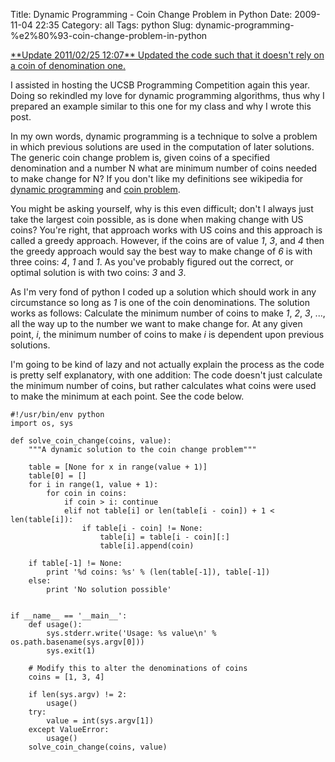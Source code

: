 Title: Dynamic Programming - Coin Change Problem in Python
Date: 2009-11-04 22:35
Category: all
Tags: python
Slug: dynamic-programming-%e2%80%93-coin-change-problem-in-python

<ins datetime="2011-02-25T20:06:41+00:00">
**Update 2011/02/25 12:07**  
Updated the code such that it doesn't rely on a coin of denomination one.</ins>

I assisted in hosting the UCSB Programming Competition again this year. Doing
so rekindled my love for dynamic programming algorithms, thus why I prepared an
example similar to this one for my class and why I wrote this post.

In my own words, dynamic programming is a technique to solve a problem in which
previous solutions are used in the computation of later solutions. The generic
coin change problem is, given coins of a specified denomination and a number N
what are minimum number of coins needed to make change for N? If you don't like
my definitions see wikipedia for [dynamic programming][] and [coin problem][].

You might be asking yourself, why is this even difficult; don't I always just
take the largest coin possible, as is done when making change with US coins?
You're right, that approach works with US coins and this approach is called a
greedy approach. However, if the coins are of value *1*, *3*, and *4* then the
greedy approach would say the best way to make change of *6* is with three
coins: *4*, *1* and *1*. As you've probably figured out the correct, or optimal
solution is with two coins: *3* and *3*.

As I'm very fond of python I coded up a solution which should work in any
circumstance so long as *1* is one of the coin denominations. The solution
works as follows: Calculate the minimum number of coins to make *1*, *2*, *3*,
..., all the way up to the number we want to make change for. At any given
point, *i*, the minimum number of coins to make *i* is dependent upon previous
solutions.

I'm going to be kind of lazy and not actually explain the process as the code
is pretty self explanatory, with one addition: The code doesn't just calculate
the minimum number of coins, but rather calculates what coins were used to make
the minimum at each point. See the code below.

    #!/usr/bin/env python
    import os, sys

    def solve_coin_change(coins, value):
        """A dynamic solution to the coin change problem"""

        table = [None for x in range(value + 1)]
        table[0] = []
        for i in range(1, value + 1):
            for coin in coins:
                if coin > i: continue
                elif not table[i] or len(table[i - coin]) + 1 < len(table[i]):
                    if table[i - coin] != None:
                        table[i] = table[i - coin][:]
                        table[i].append(coin)

        if table[-1] != None:
            print '%d coins: %s' % (len(table[-1]), table[-1])
        else:
            print 'No solution possible'


    if __name__ == '__main__':
        def usage():
            sys.stderr.write('Usage: %s value\n' % os.path.basename(sys.argv[0]))
            sys.exit(1)

        # Modify this to alter the denominations of coins
        coins = [1, 3, 4]

        if len(sys.argv) != 2:
            usage()
        try:
            value = int(sys.argv[1])
        except ValueError:
            usage()
        solve_coin_change(coins, value)

  [dynamic programming]: http://en.wikipedia.org/wiki/Dynamic_programming
  [coin problem]: http://en.wikipedia.org/wiki/Coin_problem
